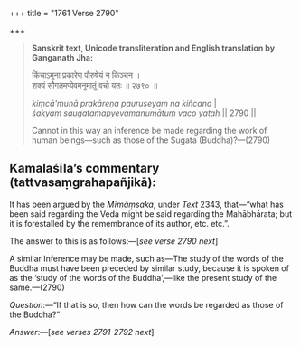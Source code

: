 +++
title = "1761 Verse 2790"

+++
> **Sanskrit text, Unicode transliteration and English translation by Ganganath Jha:** 
>
> किंचाऽमुना प्रकारेण पौरुषेयं न किञ्चन ।  
> शक्यं सौगतमप्येवमनुमातुं वचो यतः ॥ २७९० ॥ 
>
> *kiṃcā'munā prakāreṇa pauruṣeyaṃ na kiñcana* \|  
> *śakyaṃ saugatamapyevamanumātuṃ vaco yataḥ* \|\| 2790 \|\| 
>
> Cannot in this way an inference be made regarding the work of human beings—such as those of the Sugata (Buddha)?—(2790)



## Kamalaśīla’s commentary (tattvasaṃgrahapañjikā):

It has been argued by the *Mīmāṃsaka*, under *Text* 2343, that—“what has been said regarding the Veda might be said regarding the Mahābhārata; but it is forestalled by the remembrance of its author, etc. etc.”.

The answer to this is as follows:—[*see verse 2790 next*]

A similar Inference may be made, such as—The study of the words of the Buddha must have been preceded by similar study, because it is spoken of as the ‘study of the words of the Buddha’,—like the present study of the same.—(2790)

*Question*:—“If that is so, then how can the words be regarded as those of the Buddha?”

*Answer*:—[*see verses 2791-2792 next*]


